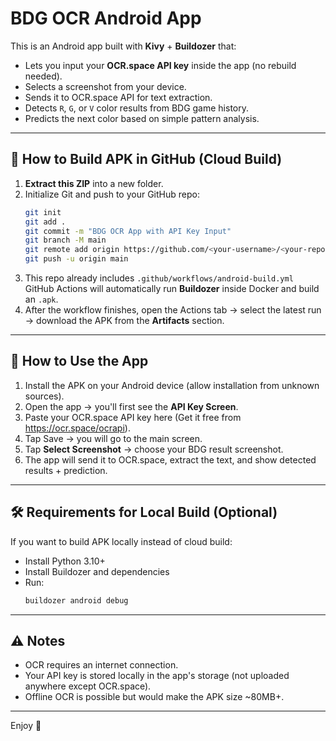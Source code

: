 # BDG OCR Android App

This is an Android app built with **Kivy** + **Buildozer** that:
- Lets you input your **OCR.space API key** inside the app (no rebuild needed).
- Selects a screenshot from your device.
- Sends it to OCR.space API for text extraction.
- Detects `R`, `G`, or `V` color results from BDG game history.
- Predicts the next color based on simple pattern analysis.

---

## 🚀 How to Build APK in GitHub (Cloud Build)

1. **Extract this ZIP** into a new folder.
2. Initialize Git and push to your GitHub repo:
   ```bash
   git init
   git add .
   git commit -m "BDG OCR App with API Key Input"
   git branch -M main
   git remote add origin https://github.com/<your-username>/<your-repo>.git
   git push -u origin main
   ```
3. This repo already includes `.github/workflows/android-build.yml`  
   GitHub Actions will automatically run **Buildozer** inside Docker and build an `.apk`.
4. After the workflow finishes, open the Actions tab → select the latest run → download the APK from the **Artifacts** section.

---

## 📱 How to Use the App

1. Install the APK on your Android device (allow installation from unknown sources).
2. Open the app → you'll first see the **API Key Screen**.
3. Paste your OCR.space API key here (Get it free from https://ocr.space/ocrapi).
4. Tap Save → you will go to the main screen.
5. Tap **Select Screenshot** → choose your BDG result screenshot.
6. The app will send it to OCR.space, extract the text, and show detected results + prediction.

---

## 🛠 Requirements for Local Build (Optional)
If you want to build APK locally instead of cloud build:
- Install Python 3.10+
- Install Buildozer and dependencies
- Run:
  ```bash
  buildozer android debug
  ```

---

## ⚠️ Notes
- OCR requires an internet connection.
- Your API key is stored locally in the app's storage (not uploaded anywhere except OCR.space).
- Offline OCR is possible but would make the APK size ~80MB+.

---

Enjoy 🎯  
